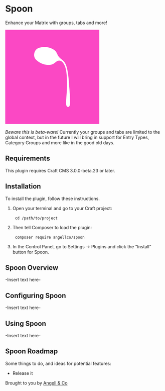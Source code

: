 # Spoon

Enhance your Matrix with groups, tabs and more!

![Icon](resources/img/icon.png)

*Beware this is beta-ware!* Currently your groups and tabs are limited to the global context, but in the future I will bring in support for Entry Types, Category Groups and more like in the good old days.

## Requirements

This plugin requires Craft CMS 3.0.0-beta.23 or later.

## Installation

To install the plugin, follow these instructions.

1. Open your terminal and go to your Craft project:

        cd /path/to/project

2. Then tell Composer to load the plugin:

        composer require angellco/spoon

3. In the Control Panel, go to Settings → Plugins and click the “Install” button for Spoon.

## Spoon Overview

-Insert text here-

## Configuring Spoon

-Insert text here-

## Using Spoon

-Insert text here-

## Spoon Roadmap

Some things to do, and ideas for potential features:

* Release it

Brought to you by [Angell & Co](https://angell.io)

